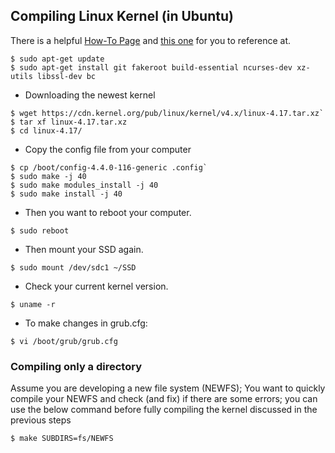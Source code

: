 ## Compiling Linux Kernel (in Ubuntu)
 There is a helpful [How-To Page](https://kernelnewbies.org/KernelBuild) 
 and [this one](https://medium.freecodecamp.org/building-and-installing-the-latest-linux-kernel-from-source-6d8df5345980) 
 for you to reference at. 
```
$ sudo apt-get update
$ sudo apt-get install git fakeroot build-essential ncurses-dev xz-utils libssl-dev bc
```

* Downloading the newest kernel
```
$ wget https://cdn.kernel.org/pub/linux/kernel/v4.x/linux-4.17.tar.xz`
$ tar xf linux-4.17.tar.xz
$ cd linux-4.17/
```

* Copy the config file from your computer
```
$ cp /boot/config-4.4.0-116-generic .config`
$ sudo make -j 40  
$ sudo make modules_install -j 40 
$ sudo make install -j 40
```

* Then you want to reboot your computer. 
```
$ sudo reboot
```

* Then mount your SSD again.
```
$ sudo mount /dev/sdc1 ~/SSD
```

* Check your current kernel version.
```
$ uname -r
```

* To make changes in  grub.cfg:
```
$ vi /boot/grub/grub.cfg
```

### Compiling only a directory

Assume you are developing a new file system (NEWFS); You want to quickly compile your NEWFS and check (and fix) if there are some errors; you can use the below command before fully compiling the kernel discussed in the previous steps
```
$ make SUBDIRS=fs/NEWFS
```





